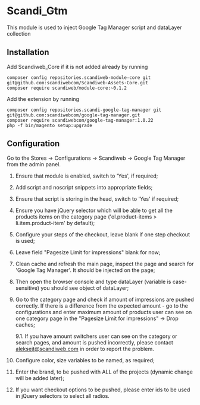 # Scandi_Gtm

This module is used to inject Google Tag Manager script and dataLayer collection

## Installation

Add Scandiweb_Core if it is not added already by running
```
composer config repositories.scandiweb-module-core git git@github.com:scandiwebcom/Scandiweb-Assets-Core.git
composer require scandiweb/module-core:~0.1.2
```

Add the extension by running

```
composer config repositories.scandi-google-tag-manager git git@github.com:scandiwebcom/google-tag-manager.git
composer require scandiwebcom/google-tag-manager:1.0.22
php -f bin/magento setup:upgrade
```
## Configuration

Go to the Stores -> Configurations -> Scandiweb -> Google Tag Manager from the admin panel.

1. Ensure that module is enabled, switch to 'Yes', if required;

2. Add script and noscript snippets into appropriate fields;

3. Ensure that script is storing in the head, switch to 'Yes' if required;

4. Ensure you have jQuery selector which will be able to get all the products items on the category page 
('ol.product-items > li.item.product-item' by default);

5. Configure your steps of the checkout, leave blank if one step checkout is used;

6. Leave field "Pagesize Limit for impressions" blank for now;

7. Clean cache and refresh the main page, inspect the page and search for 'Google Tag Manager'. 
It should be injected on the page;

8. Then open the browser console and type dataLayer (variable is case-sensitive) you should see object of dataLayer;

9. Go to the category page and check if amount of impressions are pushed correctly. If there is a difference from the 
expected amount - go to the configurations and enter maximum amount of products user can see on one category page in the
"Pagesize Limit for impressions" -> Drop caches;

    9.1. If you have amount switchers user can see on the category or search pages, and amount is pushed incorrectly,
    please contact aleksejt@scandiweb.com in order to report the problem.
    
10. Configure color, size variables to be named, as required;

11. Enter the brand, to be pushed with ALL of the projects (dynamic change will be added later);

12. If you want checkout options to be pushed, please enter ids to be used in jQuery selectors to select all radios.
